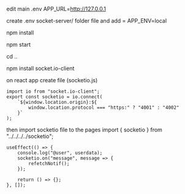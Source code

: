 edit main .env APP_URL=http://127.0.0.1

create .env socket-server/ folder file and add = APP_ENV=local

npm install

npm start

cd ..

npm install socket.io-client

on react app create file (socketio.js)

    import io from "socket.io-client";
    export const socketio = io.connect(
        `${window.location.origin}:${
            window.location.protocol === "https:" ? "4001" : "4002"
        }`
    );

then import socketio file to the pages
    import { socketio } from "../../../../socketio";

    useEffect(() => {
        console.log("@user", userdata);
        socketio.on("message", message => {
            refetchNotif();
        });

        return () => {};
    }, []); 